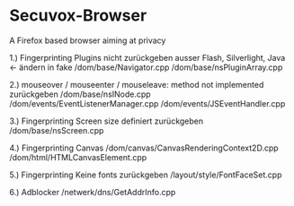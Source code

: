 # Secuvox-Browser
A Firefox based browser aiming at privacy

1.) Fingerprinting
    Plugins nicht zurückgeben ausser Flash, Silverlight, Java <- ändern in fake
    /dom/base/Navigator.cpp
    /dom/base/nsPluginArray.cpp

2.) mouseover / mouseenter / mouseleave: method not implemented zurückgeben
    /dom/base/nsINode.cpp
    /dom/events/EventListenerManager.cpp
    /dom/events/JSEventHandler.cpp

3.) Fingerprinting 
    Screen size definiert zurückgeben
    /dom/base/nsScreen.cpp

4.) Fingerprinting
    Canvas
    /dom/canvas/CanvasRenderingContext2D.cpp
    /dom/html/HTMLCanvasElement.cpp

5.) Fingerprinting
    Keine fonts zurückgeben
    /layout/style/FontFaceSet.cpp

6.) Adblocker
    /netwerk/dns/GetAddrInfo.cpp
